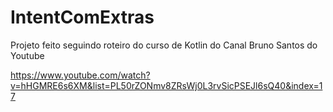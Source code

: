 # IntentComExtras
Projeto feito seguindo roteiro do curso de Kotlin do Canal Bruno Santos do Youtube

https://www.youtube.com/watch?v=hHGMRE6s6XM&list=PL50rZONmv8ZRsWj0L3rvSicPSEJl6sQ40&index=17
